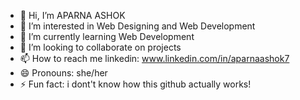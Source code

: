 - 👋 Hi, I’m APARNA ASHOK
- 👀 I’m interested in Web Designing and Web Development
- 🌱 I’m currently learning Web Development
- 💞️ I’m looking to collaborate on projects
- 📫 How to reach me linkedin: www.linkedin.com/in/aparnaashok7
- 😄 Pronouns: she/her
- ⚡ Fun fact: i dont't know how this github actually works!

<!---
aparnashok7/aparnashok7 is a ✨ special ✨ repository because its `README.md` (this file) appears on your GitHub profile.
You can click the Preview link to take a look at your changes.
--->
